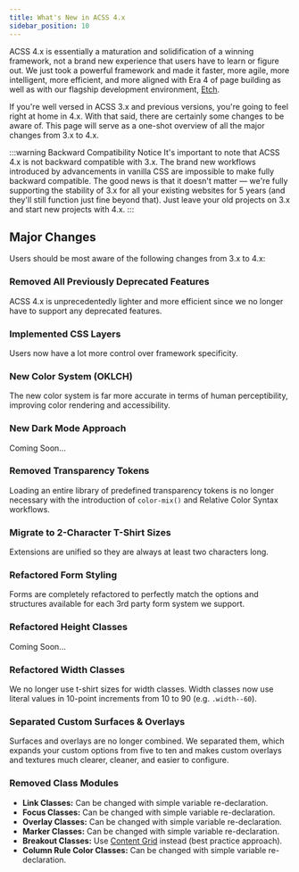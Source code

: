```yaml
---
title: What's New in ACSS 4.x
sidebar_position: 10
---
```


ACSS 4.x is essentially a maturation and solidification of a winning framework, not a brand new experience that users have to learn or figure out. We just took a powerful framework and made it faster, more agile, more intelligent, more efficient, and more aligned with Era 4 of page building as well as with our flagship development environment, [Etch](https://etchwp.com).

If you're well versed in ACSS 3.x and previous versions, you're going to feel right at home in 4.x. With that said, there are certainly some changes to be aware of. This page will serve as a one-shot overview of all the major changes from 3.x to 4.x.

:::warning Backward Compatibility Notice
It's important to note that ACSS 4.x is not backward compatible with 3.x. The brand new workflows introduced by advancements in vanilla CSS are impossible to make fully backward compatible. The good news is that it doesn't matter — we're fully supporting the stability of 3.x for all your existing websites for 5 years (and they'll still function just fine beyond that). Just leave your old projects on 3.x and start new projects with 4.x.
:::

## Major Changes

Users should be most aware of the following changes from 3.x to 4.x:

### Removed All Previously Deprecated Features

ACSS 4.x is unprecedentedly lighter and more efficient since we no longer have to support any deprecated features.

### Implemented CSS Layers

Users now have a lot more control over framework specificity.

### New Color System (OKLCH)

The new color system is far more accurate in terms of human perceptibility, improving color rendering and accessibility.

### New Dark Mode Approach

Coming Soon...

### Removed Transparency Tokens

Loading an entire library of predefined transparency tokens is no longer necessary with the introduction of `color-mix()` and Relative Color Syntax workflows. 

### Migrate to 2-Character T-Shirt Sizes

Extensions are unified so they are always at least two characters long.

### Refactored Form Styling

Forms are completely refactored to perfectly match the options and structures available for each 3rd party form system we support.

### Refactored Height Classes

Coming Soon...

### Refactored Width Classes

We no longer use t-shirt sizes for width classes. Width classes now use literal values in 10-point increments from 10 to 90 (e.g. `.width--60`).

### Separated Custom Surfaces & Overlays

Surfaces and overlays are no longer combined. We separated them, which expands your custom options from five to ten and makes custom overlays and textures much clearer, cleaner, and easier to configure.

### Removed Class Modules

- **Link Classes:** Can be changed with simple variable re-declaration.
- **Focus Classes:** Can be changed with simple variable re-declaration.
- **Overlay Classes:** Can be changed with simple variable re-declaration.
- **Marker Classes:** Can be changed with simple variable re-declaration.
- **Breakout Classes:** Use [Content Grid](../grids/content-grid.md) instead (best practice approach).
- **Column Rule Color Classes:** Can be changed with simple variable re-declaration.